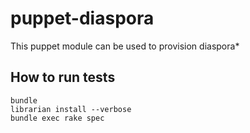 # puppet-diaspora

This puppet module can be used to provision diaspora*

## How to run tests

```
bundle
librarian install --verbose
bundle exec rake spec
```
